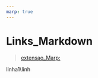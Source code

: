 ```yaml
---
marp: true
---
```

<!-- _class: invert -->

# Links_Markdown
> [extensao_Marp: ](https://www.youtube.com/watch?v=Y2N9LswHNhc)

linha1\linh



